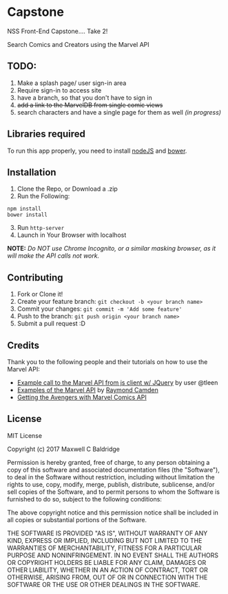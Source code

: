 # Capstone
NSS Front-End Capstone.... Take 2!

Search Comics and Creators using the Marvel API

## TODO: 
1. Make a splash page/ user sign-in area
2. Require sign-in to access site
3. have a branch, so that you don't have to sign in
4. ~~add a link to the MarvelDB from single comic views~~
5. search characters and have a single page for them as well _(in progress)_

## Libraries required

To run this app properly, you need to install [nodeJS](https://nodejs.org/en/download/) and [bower](https://bower.io/#install-bower).

## Installation

1. Clone the Repo, or Download a .zip
2. Run the Following:
```
npm install
bower install
```

3. Run ```http-server```
4. Launch in Your Browser with localhost

**NOTE:** *Do NOT use Chrome Incognito, or a similar masking browser, as it will make the API calls not work.*

## Contributing

1. Fork or Clone it!
2. Create your feature branch: `git checkout -b <your branch name>`
3. Commit your changes: `git commit -m 'Add some feature'`
4. Push to the branch: `git push origin <your branch name>`
5. Submit a pull request :D


## Credits

Thank you to the following people and their tutorials on how to use the Marvel API:
* [Example call to the Marvel API from js client w/ JQuery](https://gist.github.com/tleen/7a686d43b0edc60ba35a) by user @tleen
* [Examples of the Marvel API](https://www.raymondcamden.com/2014/02/02/Examples-of-the-Marvel-API/) by [Raymond Camden](https://www.raymondcamden.com)
* [Getting the Avengers with Marvel Comics API](https://www.infoq.com/news/2014/02/marvel-comics-api)



## License

MIT License

Copyright (c) 2017 Maxwell C Baldridge

Permission is hereby granted, free of charge, to any person obtaining a copy
of this software and associated documentation files (the "Software"), to deal
in the Software without restriction, including without limitation the rights
to use, copy, modify, merge, publish, distribute, sublicense, and/or sell
copies of the Software, and to permit persons to whom the Software is
furnished to do so, subject to the following conditions:

The above copyright notice and this permission notice shall be included in all
copies or substantial portions of the Software.

THE SOFTWARE IS PROVIDED "AS IS", WITHOUT WARRANTY OF ANY KIND, EXPRESS OR
IMPLIED, INCLUDING BUT NOT LIMITED TO THE WARRANTIES OF MERCHANTABILITY,
FITNESS FOR A PARTICULAR PURPOSE AND NONINFRINGEMENT. IN NO EVENT SHALL THE
AUTHORS OR COPYRIGHT HOLDERS BE LIABLE FOR ANY CLAIM, DAMAGES OR OTHER
LIABILITY, WHETHER IN AN ACTION OF CONTRACT, TORT OR OTHERWISE, ARISING FROM,
OUT OF OR IN CONNECTION WITH THE SOFTWARE OR THE USE OR OTHER DEALINGS IN THE
SOFTWARE.